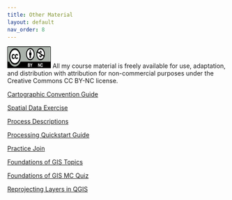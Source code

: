```yaml
---
title: Other Material
layout: default
nav_order: 8
---
```


<img src="images/Cc_by-nc_icon.svg.png" alt="CC BY-NC License" width="100" height="50">
All my course material is freely available for use, adaptation, and distribution with attribution for non-commercial purposes under the Creative Commons CC BY-NC license. 

[Cartographic Convention Guide](https://docs.google.com/document/d/18-2nnxdJ1ISuHcluI0B5mvh2tnNuoV6E--zMdg_Gqdc/edit?usp=sharing)

[Spatial Data Exercise](https://docs.google.com/document/d/1FSQ_qW2N-UZt_c720G80TZH0uXBg0U63/edit?usp=sharing&ouid=101338019870957132383&rtpof=true&sd=true)

[Process Descriptions](https://docs.google.com/document/d/1o84N1MwLo5j0tP3yUH0KW8n8UWwWdalJMqSI1zyyoj8/edit?usp=sharing)

[Processing Quickstart Guide](https://docs.google.com/document/d/1e61QG_vqybpFGV94AhbItktJN4ToppYGMITKo7UDWXk/edit?usp=sharing)

[Practice Join](https://drive.google.com/drive/folders/1fuh0SP1bfQc22M8ZKSNRFMcdA4St-C8F?usp=sharing)

[Foundations of GIS Topics](https://docs.google.com/document/d/117RYCZIFXILcWkUGu9oqivkwGKa6bXMcm-XNmRleEyA/edit?usp=sharing)

[Foundations of GIS MC Quiz](https://docs.google.com/document/d/1sQ8zsAiAG9OtOrxZrl8xMCbkaRHyUPwyvMgkuFhsYQ8/edit?usp=sharing)

[Reprojecting Layers in QGIS](https://drive.google.com/file/d/1B08NJsHOk3ym3QWRDKSmx2tq1ggPW1Ep/view?usp=sharing)

